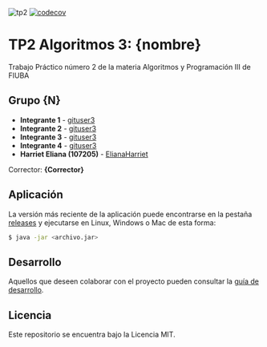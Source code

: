![tp2](https://github.com/ElianaHarriet/tp2_gps/actions/workflows/build.yml/badge.svg) [![codecov](https://codecov.io/gh/ElianaHarriet/tp2_gps/branch/master/graph/badge.svg)](https://codecov.io/gh/ElianaHarriet/tp2_gps)

# TP2 Algoritmos 3: {nombre} 

Trabajo Práctico número 2 de la materia Algoritmos y Programación III de FIUBA

## Grupo {N}

* **Integrante 1** - [gituser3](https://github.com/integrante1)
* **Integrante 2** - [gituser3](https://github.com/integrante2)
* **Integrante 3** - [gituser3](https://github.com/integrante3)
* **Integrante 4** - [gituser3](https://github.com/integrante3)
* **Harriet Eliana (107205)** - [ElianaHarriet](https://github.com/ElianaHarriet)

Corrector: **{Corrector}**

## Aplicación

La versión más reciente de la aplicación puede encontrarse en la pestaña [releases](https://github.com/ElianaHarriet/tp2_gps/releases/latest) y ejecutarse en Linux, Windows o Mac de esta forma:

```bash
$ java -jar <archivo.jar>
```

## Desarrollo

Aquellos que deseen colaborar con el proyecto pueden consultar la [guía de desarrollo](./docs/Desarrollo.md).

## Licencia

Este repositorio se encuentra bajo la Licencia MIT.
